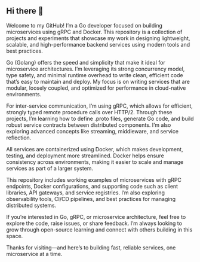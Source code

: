 ## Hi there 👋

Welcome to my GitHub! I’m a Go developer focused on building microservices using gRPC and Docker. This repository is a collection of projects and experiments that showcase my work in designing lightweight, scalable, and high-performance backend services using modern tools and best practices.

Go (Golang) offers the speed and simplicity that make it ideal for microservice architectures. I’m leveraging its strong concurrency model, type safety, and minimal runtime overhead to write clean, efficient code that’s easy to maintain and deploy. My focus is on writing services that are modular, loosely coupled, and optimized for performance in cloud-native environments.

For inter-service communication, I’m using gRPC, which allows for efficient, strongly typed remote procedure calls over HTTP/2. Through these projects, I’m learning how to define .proto files, generate Go code, and build robust service contracts between distributed components. I’m also exploring advanced concepts like streaming, middleware, and service reflection.

All services are containerized using Docker, which makes development, testing, and deployment more streamlined. Docker helps ensure consistency across environments, making it easier to scale and manage services as part of a larger system.

This repository includes working examples of microservices with gRPC endpoints, Docker configurations, and supporting code such as client libraries, API gateways, and service registries. I’m also exploring observability tools, CI/CD pipelines, and best practices for managing distributed systems.

If you’re interested in Go, gRPC, or microservice architecture, feel free to explore the code, raise issues, or share feedback. I’m always looking to grow through open-source learning and connect with others building in this space.

Thanks for visiting—and here’s to building fast, reliable services, one microservice at a time.
